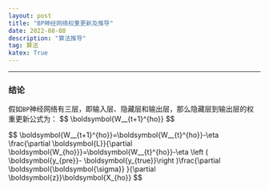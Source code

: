```yaml
---
layout: post	
title: "BP神经网络权重更新及推导"	
date: 2022-08-08	
description: "算法推导"	
tag: 算法
katex: True	
---
```


---
### 结论
假如`BP`神经网络有三层，即输入层、隐藏层和输出层，那么隐藏层到输出层的权重更新公式为：
\$$
\boldsymbol{W__{t+1}^{ho}}
\$$

\$$
\boldsymbol{W__{t+1}^{ho}}=\boldsymbol{W__{t}^{ho}}-\eta \frac{\partial \boldsymbol{L}}{\partial \boldsymbol{W_{ho}}}=\boldsymbol{W__{t}^{ho}}-\eta \left ( \boldsymbol{y_{pre}}- \boldsymbol{y_{true}}\right )\frac{\partial \boldsymbol{\boldsymbol{\sigma}} }{\partial \boldsymbol{z}}\boldsymbol{X_{ho}}
\$$


<br>
<br>
